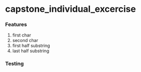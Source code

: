 # capstone_individual_excercise


### Features

1. first char
2. second char
3. first half substring
4. last half substring


### Testing


